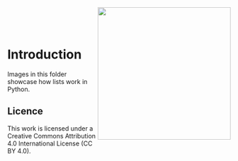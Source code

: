 <img src="https://www.icos-cp.eu/sites/default/files/2017-11/ICOS_CP_logo.png" width="300" align="right"/>
<br>
<br>
<br> 

# Introduction
Images in this folder showcase how lists work in Python.




## Licence
This work is licensed under a Creative Commons Attribution 4.0 International License (CC BY 4.0).
